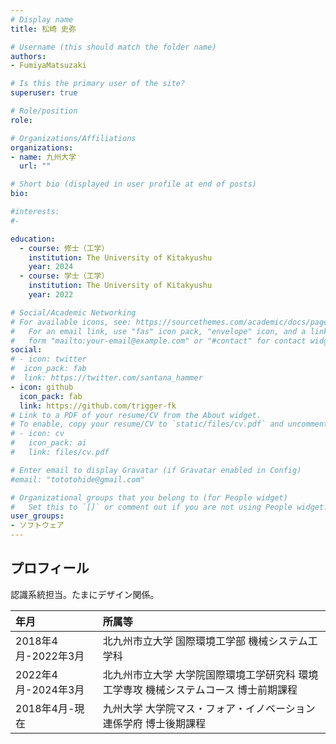 ```yaml
---
# Display name
title: 松崎 史弥

# Username (this should match the folder name)
authors:
- FumiyaMatsuzaki

# Is this the primary user of the site?
superuser: true

# Role/position
role: 

# Organizations/Affiliations
organizations:
- name: 九州大学
  url: ""

# Short bio (displayed in user profile at end of posts)
bio: 

#interests:
#- 

education:
  - course: 修士（工学）
    institution: The University of Kitakyushu
    year: 2024
  - course: 学士（工学）
    institution: The University of Kitakyushu
    year: 2022

# Social/Academic Networking
# For available icons, see: https://sourcethemes.com/academic/docs/page-builder/#icons
#   For an email link, use "fas" icon pack, "envelope" icon, and a link in the
#   form "mailto:your-email@example.com" or "#contact" for contact widget.
social:
# - icon: twitter
#  icon_pack: fab
#  link: https://twitter.com/santana_hammer
- icon: github
  icon_pack: fab
  link: https://github.com/trigger-fk
# Link to a PDF of your resume/CV from the About widget.
# To enable, copy your resume/CV to `static/files/cv.pdf` and uncomment the lines below.
# - icon: cv
#   icon_pack: ai
#   link: files/cv.pdf

# Enter email to display Gravatar (if Gravatar enabled in Config)
#email: "tototohide@gmail.com"

# Organizational groups that you belong to (for People widget)
#   Set this to `[]` or comment out if you are not using People widget.
user_groups:
- ソフトウェア
---
```


## プロフィール
認識系統担当。たまにデザイン関係。

| 年月 | 所属等 |
|:-|:-|
| 2018年4月-2022年3月 | 北九州市立大学 国際環境工学部 機械システム工学科 |
| 2022年4月-2024年3月 | 北九州市立大学 大学院国際環境工学研究科 環境工学専攻 機械システムコース 博士前期課程 |
| 2018年4月-現在 | 九州大学 大学院マス・フォア・イノベーション連係学府 博士後期課程 |